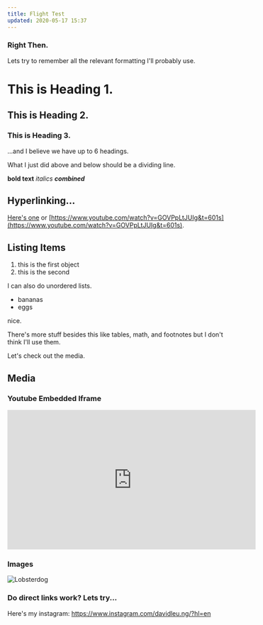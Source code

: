 ```yaml
---
title: Flight Test
updated: 2020-05-17 15:37
---
```


### Right Then. 

Lets try to remember all the relevant formatting I'll probably use. 

# This is Heading 1. 

## This is Heading 2. 

### This is Heading 3. 

...and I believe we have up to 6 headings. 

<div class="divider"></div>

What I just did above and below should be a dividing line. 

<div class="divider"></div>

**bold text**
_italics_
**_combined_**

<div class="divider"></div>

## Hyperlinking...

[Here's one](https://www.youtube.com/watch?v=GOVPpLtJUIg&t=601s) or [https://www.youtube.com/watch?v=GOVPpLtJUIg&t=601s](https://www.youtube.com/watch?v=GOVPpLtJUIg&t=601s).

## Listing Items

1. this is the first object
2. this is the second

I can also do unordered lists.
* bananas
* eggs

nice. 

<div class="divider"></div>

There's more stuff besides this like tables, math, and footnotes but I don't think I'll use them. 

Let's check out the media. 

## Media

### Youtube Embedded Iframe

<iframe width="560" height="315" src="https://www.youtube.com/watch?v=-ZqBri8G0Kk" frameborder="0" allowfullscreen></iframe>

<div class="divider"></div>

### Images

![Lobsterdog](https://live.staticflickr.com/8408/8760046328_7edb93186a_b.jpg)

### Do direct links work? Lets try...

Here's my instagram: https://www.instagram.com/davidleu.ng/?hl=en



